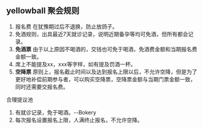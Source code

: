 ## yellowball 聚会规则

1. 报名费 在犹豫期过后不退换，防止放鸽子。
2. 免酒规则，出具最近7天就诊记录，说明近期备孕等均可免酒，但所有都会记录。
3. **免酒票** 由于以上原因不喝酒的，交钱也可免于喝酒，免酒费金额和当期报名费金额一致。
4. 席上不能提及xx，xxx等字样，如有提及罚酒一杯。
5. **空降票** 原则上，报名截止时间以及达到报名上限以后，不允许空降，但是为了更好地补偿前期参与者，可以购买空降票，空降票金额与当期门票金额一致，同时还需要交报名费。





合理提议池

1. 有就诊记录，免于喝酒。--Bokery
2. 每次报名设置报名上限，人满终止报名，不允许空降。

